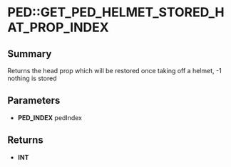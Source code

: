 # PED::GET_PED_HELMET_STORED_HAT_PROP_INDEX

## Summary
Returns the head prop which will be restored once taking off a helmet, -1 nothing is stored

## Parameters
* **PED_INDEX** pedIndex

## Returns
* **INT**